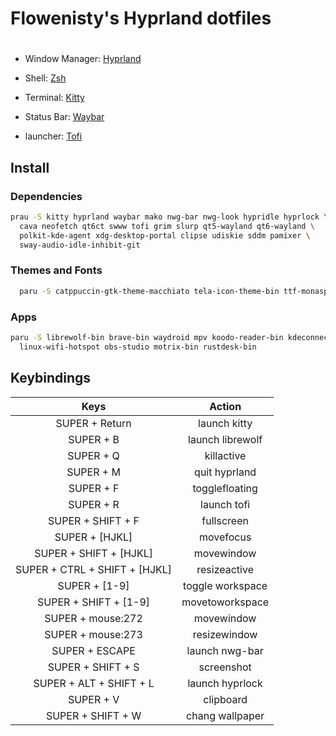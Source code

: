 <div>
    <H1>Flowenisty's Hyprland dotfiles <H1> 
</div>

- Window Manager: [Hyprland](https://github.com/hyprwm/Hyprland)

- Shell: [Zsh](https://www.zsh.org/)

- Terminal: [Kitty](https://sw.kovidgoyal.net/kitty/)

- Status Bar: [Waybar](https://github.com/Alexays/Waybar)

- launcher: [Tofi](https://github.com/philj56/tofi)

## Install
### Dependencies
```bash
prau -S kitty hyprland waybar mako nwg-bar nwg-look hypridle hyprlock \
  cava neofetch qt6ct swww tofi grim slurp qt5-wayland qt6-wayland \
  polkit-kde-agent xdg-desktop-portal clipse udiskie sddm pamixer \
  sway-audio-idle-inhibit-git

```
### Themes and Fonts
```bash
  paru -S catppuccin-gtk-theme-macchiato tela-icon-theme-bin ttf-monaspace-variable ttf-font-awesome
```
### Apps
```bash
paru -S librewolf-bin brave-bin waydroid mpv koodo-reader-bin kdeconnect \
  linux-wifi-hotspot obs-studio motrix-bin rustdesk-bin
```

## Keybindings
| Keys                | Action           |
|:-------------------:|:----------------:|
| SUPER + Return      | launch kitty     |
| SUPER + B           | launch librewolf |
| SUPER + Q           | killactive       |
| SUPER + M           | quit hyprland    |
| SUPER + F           | togglefloating   |
| SUPER + R           | launch tofi      |
| SUPER + SHIFT + F   | fullscreen       |
| SUPER + [HJKL]      | movefocus        |
| SUPER + SHIFT +  [HJKL]      | movewindow        |
| SUPER + CTRL + SHIFT + [HJKL]      | resizeactive        |
| SUPER + [1-9]         | toggle workspace |
| SUPER + SHIFT + [1-9] | movetoworkspace  |
| SUPER + mouse:272   | movewindow       |
| SUPER + mouse:273   | resizewindow     |
| SUPER + ESCAPE       | launch nwg-bar   |
| SUPER + SHIFT + S   | screenshot       |
| SUPER + ALT + SHIFT + L   | launch hyprlock  |
| SUPER + V           | clipboard        |
| SUPER + SHIFT + W   | chang wallpaper  |

